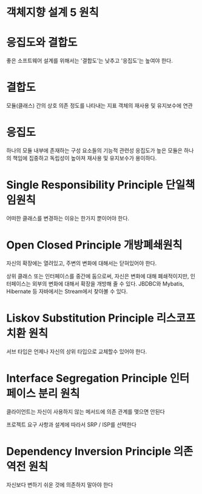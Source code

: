 # 객체지향 설계 5 원칙

# 응집도와 결합도

좋은 소프트웨어 설계를 위해서는 '결합도'는 낮추고 '응집도'는 높여야 한다.

# 결합도
모듈(클래스) 간의 상호 의존 정도를 나타내는 지표
객체의 재사용 및 유지보수에 연관

# 응집도
하나의 모듈 내부에 존재하는 구성 요소들의 기능적 관련성
응집도가 높은 모듈은 하나의 책임에 집중하고 독립성이 높아져 재사용 및 유지보수가 용이하다.

# Single Responsibility Principle 단일책임원칙

어떠한 클래스를 변경하는 이유는 한가지 뿐이어야 한다.

# Open Closed Principle 개방폐쇄원칙

자신의 확장에는 열려있고, 주변의 변화에 대해서는 닫혀있어야 한다.

상위 클래스 또는 인터페이스를 중간에 둠으로써, 자신은 변화에 대해 폐쇄적이지만, 인터페이스는 외부의 변화에 대해서 확장을 개방해 줄 수 있다.
JBDBC와 Mybatis, Hibernate 등 자바에서는 Stream에서 찾아볼 수 있다.

# Liskov Substitution Principle 리스코프 치환 원칙

서브 타입은 언제나 자신의 상위 타입으로 교체할수 있어야 한다.

# Interface Segregation Principle 인터페이스 분리 원칙

클라이언트는 자신이 사용하지 않는 메서드에 의존 관계를 맺으면 안된다

프로젝트 요구 사항과 설계에 따라서 SRP / ISP를 선택한다

# Dependency Inversion Principle 의존 역전 원칙

자신보다 변하기 쉬운 것에 의존하지 말아야 한다
